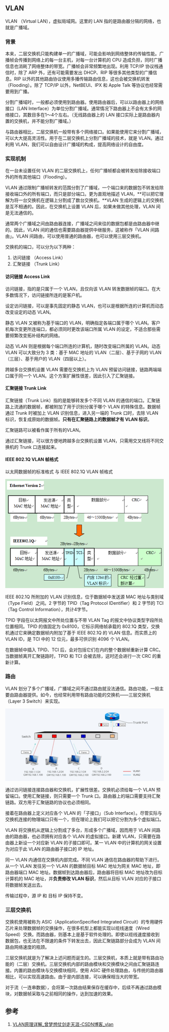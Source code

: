 ## VLAN
VLAN （Virtual LAN），虚拟局域网。这里的 LAN 指的是路由器分隔的网络，也就是广播域。

### 背景
本来，二层交换机只能构建单一的广播域，可能会影响到网络整体的传输性能。广播帧会传播到网络上的每一台主机，对每一台计算机的 CPU 造成负担，同时广播信息也消耗了网络整体的带宽。广播帧会非常频繁地出现。利用 TCP/IP 协议栈通信时，除了 ARP 外，还有可能需要发出 DHCP、RIP 等很多其他类型的广播信息。RIP 以外的其他路由协议使用多播传输路由信息，这也会被交换机转发（Flooding）。除了 TCP/IP 以外，NetBEUI、IPX 和 Apple Talk 等协议也经常需要用到广播。

分割广播域时，一般都必须使用到路由器。使用路由器后，可以以路由器上的网络接口（LAN Interface）为单位分割广播域。通常情况下路由器上不会有太多的网络接口，其数目多在1～4个左右。（无线路由器上的 LAN 接口实际上是路由器内置的交换机，并不能分割广播域。）

与路由器相比，二层交换机一般带有多个网络接口。如果能使用它来分割广播域，可以大大提高灵活性。用于在二层交换机上分割广播域的技术，就是 VLAN。通过利用 VLAN，我们可以自由设计广播域的构成，提高网络设计的自由度。


### 实现机制
在一台未设置任何 VLAN 的二层交换机上，任何广播帧都会被转发给除接收端口外的所有其他端口（Flooding）。

VLAN 通过限制广播帧转发的范围分割了广播域，一个端口来的数据包不转发给除接收端口外的所有端口，而只是部分端口。更为直观地描述 VLAN，**可以把它理解为将一台交换机在逻辑上分割成了数台交换机。**VLAN 生成的逻辑上的交换机是互不相通的。因此，在交换机上设置 VLAN 后，如果未做其他处理，VLAN 间是无法通信的。

通常两个广播域之间由路由器连接，广播域之间来往的数据包都是由路由器中继的。因此，VLAN 间的通信也需要路由器提供中继服务，这被称作「VLAN 间路由」。VLAN 间路由，可以使用普通的路由器，也可以使用三层交换机。

交换机的端口，可以分为以下两种：
1. 访问链接 （Access Link）
2. 汇聚链接 （Trunk Link）


#### 访问链接 Access Link
访问链接，指的是只属于一个 VLAN，且仅向该 VLAN 转发数据帧的端口。在大多数情况下，访问链接所连的是客户机。

设定访问链接，可以是事先固定的静态 VLAN，也可以是根据所连的计算机而动态改变设定的动态 VLAN。

静态 VLAN 又被称为基于端口的 VLAN，明确指定各端口属于哪个 VLAN。客户机每次变更所连端口，都必须同时更改该端口所属 VLAN 的设定，不适合那些需要频繁改变拓补结构的网络。

动态 VLAN 则是根据每个端口所连的计算机，随时改变端口所属的 VLAN。动态 VLAN 可以大致分为 3 类：基于 MAC 地址的 VLAN（二层）、基于子网的 VLAN（三层）、基于用户的 VLAN（四层以上）。

跨越多台交换机设置 VLAN 需要在交换机上为 VLAN 预留访问链接，链路两端端口属于同一个 VLAN。这个方案扩展性很差，因此引入了汇聚链接。


#### 汇聚链接 Trunk Link
汇聚链接（Trunk Link）指的是能够转发多个不同 VLAN 的通信的端口。汇聚链路上流通的数据帧，都被附加了用于识别分属于哪个 VLAN 的特殊信息。数据帧通过 Trunk 时被加上 VLAN 识别信息，进入另一端的 Trunk 口时，去除 VLAN 标识，恢复成原始的数据帧。**只有在汇聚链路上的数据帧才有 VLAN 标识**。

汇聚链路可以被看作属于所有的VLAN。

通过汇聚链接，可以很方便地跨越多台交换机设置 VLAN，只需用交叉线将不同交换机的 Trunk 口连接起来。


#### IEEE 802.1Q VLAN 帧格式
以太网数据帧的标准格式 与 IEEE 802.1Q VLAN 帧格式

![](Pics/2021-09-22-15-24-18.png)

IEEE 802.1Q 所附加的 VLAN 识别信息，位于数据帧中发送源 MAC 地址与类别域（Type Field）之间。2 字节的 TPID（Tag Protocol IDentifier）和 2 字节的 TCI（Tag Control Information），共计4字节。

TPID 字段在以太网报文中所处位置与不带 VLAN Tag 的报文中协议类型字段所处位置相同。TPID 的值固定为 0x8100，它标示网络帧承载的 802.1Q 类型，交换机通过它来确定数据帧内附加了基于 IEEE 802.1Q 的 VLAN 信息。而实质上的 VLAN ID，是 TCI 中的 12 位元，最多可供识别 4096 个 VLAN。

在数据帧中插入 TPID、TCI 后，会对包括它们在内的整个数据帧重新计算 CRC。当数据帧离开汇聚链路时，TPID 和 TCI 会被去除，这时还会进行一次 CRC 的重新计算。



### 路由
VLAN 划分了多个广播域，广播域之间不通过路由就没法通信。路由功能，一般主要由路由器提供。如今，也经常利用带有路由功能的交换机——三层交换机（Layer 3 Switch）来实现。

![VLAN 图示](Pics/2021-09-22-17-03-50.png)

通过访问链接连接路由器和交换机，扩展性很差。交换机必须给每一个 VLAN 预留端口。使用汇聚链接，则只需要一个 Trunk 口。路由器上的端口需要支持汇聚链路。双方用于汇聚链路的协议也必须相同。

接着在路由器上定义对应各个 VLAN 的「子接口」（Sub Interface）。尽管实际与交换机连接的物理端口只有一个，但在理论上我们可以把它分割为多个虚拟端口。

VLAN 将交换机从逻辑上分割成了多台，形成多个广播域，因而用于 VLAN 间路由的路由器，也必须拥有对应各个 VLAN 的虚拟接口。新建 VLAN，只需要在路由器上新设一个对应新 VLAN 的子接口即可。某一 VLAN 中的计算机的网关设置为对应于此 VLAN 的路由器子接口的 IP 地址。

同一 VLAN 内通信在交换机内部完成。不同 VLAN 通信在路由器的帮助下进行。从一个 VLAN 发往另一个 VLAN 的数据帧目标 MAC 地址为网关 MAC 地址，即路由器端口 MAC 地址。数据帧到达路由器后，路由器将目标 MAC 地址改为目标计算机的 MAC 地址，并**负责修改 VLAN 标识**，然后从目标 VLAN 对应的子接口将数据帧发送出去。

传输过程中，源 IP 和 目标 IP 保持不变。


### 三层交换机
交换机使用被称为 ASIC（ApplicationSpecified Integrated Circuit）的专用硬件芯片来处理数据帧的交换操作，在很多机型上都能实现以缆线速度（Wired Speed）交换。而路由器，则基本上是基于软件处理的。即使以缆线速度接收到数据包，也无法在不限速的条件下转发出去，因此汇聚链路部分会成为 VLAN 间路由网络速度的瓶颈。

三层交换机就是为了解决上述问题而诞生的。三层交换机，本质上就是带有路由功能的（二层）交换机。三层交换机内部的路由模块和交换模块之间由汇聚链路连接。内置的路由模块与交换模块相同，使用 ASIC 硬件处理路由，与传统的路由器相比，可以实现高速路由。由于是内部连接，可以确保相当大的带宽。

对于流（一连串数据），会将第一次路由结果保存在缓存中，后续不再通过路由模块，对数据帧采取与之前相同的操作，达到加速的效果。





## 参考
1. [VLAN原理详解_曾梦想仗剑走天涯-CSDN博客_vlan](https://blog.csdn.net/phunxm/article/details/9498829)
